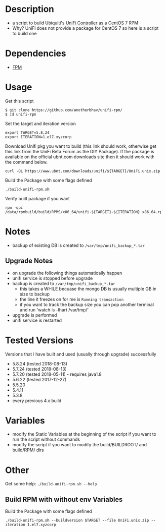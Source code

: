 # Description
- a script to build Ubiquiti's [UniFi Controller](https://www.ubnt.com/download/unifi) as a CentOS 7 RPM
- Why? UniFi does not provide a package for CentOS 7 so here is a script to build one

# Dependencies
- [FPM](https://github.com/jordansissel/fpm)

# Usage
Get this script

    $ git clone https://github.com/anotherbhav/unifi-rpm/
    $ cd unifi-rpm


Set the target and iteration version

    export TARGET=5.8.24
    export ITERATION=1.el7.xyzcorp


Download Unifi pkg you want to build (this link should work, otherwise get this link from the UniFi Beta Forum as the DIY Package). If the package is available on the official ubnt.com downloads site then it should work with the command below.

    curl -OL https://www.ubnt.com/downloads/unifi/${TARGET}/UniFi.unix.zip


Build the Package with some flags defined

    ./build-unifi-rpm.sh


Verify built package if you want

    rpm -qpi /data/rpmbuild/build/RPMS/x86_64/unifi-${TARGET}-${ITERATION}.x86_64.rpm

# Notes

- backup of existing DB is created to `/var/tmp/unifi_backup_*.tar`

## Upgrade Notes

- on upgrade the following things automatically happen
- unifi service is stopped before upgrade
- backup is created to `/var/tmp/unifi_backup_*.tar`
  - this takes a WHILE becuase the mongo DB is usually multiple GB in size to backup
  - the line it freezes on for me is `Running transaction`
  - if you want to track the backup size you can pop another terminal and run 'watch ls -lhart /var/tmp/'
- upgrade is performed
- unifi service is restarted


# Tested Versions
Versions that I have built and used (usually through upgrade) successfully
- 5.8.24 (tested 2018-08-13)
- 5.7.24 (tested 2018-08-13)
- 5.7.20 (tested 2018-05-11) - requires java1.8
- 5.6.22 (tested 2017-12-27)
- 5.5.20
- 5.4.11
- 5.3.8
- every previous 4.x build

# Variables
- modify the Static Variables at the beginning of the script if you want to run the script without commands
- modify the script if you want to modify the build/BUILDROOT/ and build/RPM/ dirs

# Other
Get some help: `./build-unifi-rpm.sh --help`

## Build RPM with without env Variables

Build the Package with some flags defined

    ./build-unifi-rpm.sh --buildversion $TARGET --file UniFi.unix.zip --iteration 1.el7.xyzcorp
